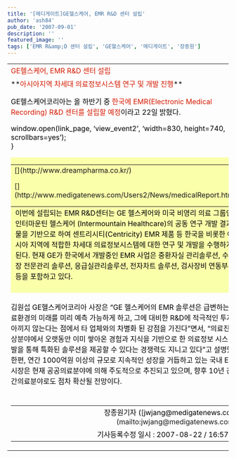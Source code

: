 ```yaml
---
title: '[메디게이트]GE헬스케어, EMR R&D 센터 설립'
author: 'ash84'
pub_date: '2007-09-01'
description: ''
featured_image: ''
tags: ['EMR R&amp;D 센터 설립', 'GE헬스케어', '메디게이트', '장종원']
---
```



<table cellpadding="0" cellspacing="0" width="600">  
<tbody>  
<tr height="27">  
<td colspan="2"><span class="news_24"><font color="#d41a01">GE헬스케어, EMR R&D 센터 설립</font></span></td></tr>  
<tr height="27">  
<td colspan="2">**<font color="#d41a01" size="3">아시아지역 차세대 의료정보시스템 연구 및 개발 진행</font>**</td></tr>  
<tr height="10">  
<td colspan="2"></td></tr>  
<tr>  
<td class="Content" valign="bottom"><font color="#000000">GE헬스케어코리아는 올 하반기 중<font color="#d41a01"> 한국에 EMR(Electronic Medical Recording) R&D 센터를 설립할 예정</font>이라고 22일 밝혔다.<script><br />
					function view_report(issue_no)<br />
					{<br />
						var link_page = ‘http://www.medigatenews.com/MedicalReport/’+issue_no+’/index.html’;</script>

 window.open(link_page, ‘view_event2’, ‘width=830, height=740, scrollbars=yes’);  
 }

</font>  
<table align="left" border="0" cellpadding="0" cellspacing="0" style="MARGIN-BOTTOM: 1px; MARGIN-RIGHT: 3px" valign="top">  
<tbody>  
<tr>  
<td>[](http://www.dreampharma.co.kr/)</td></tr>  
<tr height="10">  
<td></td></tr>  
<tr>  
<td>[](http://www.medigatenews.com/Users2/News/medicalReport.html)</td></tr>  
<tr height="5">  
<td></td></tr>  
<tr>  
<td></td></tr></tbody></table><font color="#000000">  
<div style="PADDING-RIGHT: 10px; PADDING-LEFT: 10px; PADDING-BOTTOM: 10px; PADDING-TOP: 10px; BACKGROUND-COLOR: #faffa9"><font color="#000000">이번에 설립되는 EMR R&D센터는 GE 헬스케어와 미국 비영리 의료 그룹인 인터마운틴 헬스케어 (Intermountain Healthcare)의 공동 연구 개발 결과물을 기반으로 하여 센트리시티(Centricity) EMR 제품 등 한국을 비롯한 아시아 지역에 적합한 차세대 의료정보시스템에 대한 연구 및 개발을 수행하게 된다. 현재 GE가 한국에서 개발중인 EMR 사업은 중환자실 관리솔루션, 수술 장 전문관리 솔루션, 응급실관리솔루션, 전자차트 솔루션, 검사장비 연동부분 등을 포함하고 있다.

</font></div>  
김원섭 GE헬스케어코리아 사장은 “GE 헬스케어의 EMR 솔루션은 급변하는 의료환경의 미래를 미리 예측 가능하게 하고, 그에 대비한 R&D에 적극적인 투자를 아끼지 않는다는 점에서 타 업체와의 차별화 된 강점을 가진다”면서, “의료진단영상분야에서 오랫동안 이미 쌓아온 경험과 지식을 기반으로 한 의료정보 시스템 개발을 통해 특화된 솔루션을 제공할 수 있다는 경쟁력도 지니고 있다”고 설명했다. 한편, 연간 1000억원 이상의 규모로 지속적인 성장을 거듭하고 있는 국내 EMR 시장은 현재 공공의료분야에 의해 주도적으로 추진되고 있으며, 향후 10년 간 민간의료분야로도 점차 확산될 전망이다.

</font></td></tr>  
<tr>  
<td></td></tr>  
<tr>  
<td>  
<table cellpadding="0" cellspacing="2" width="100%">  
<tbody>  
<tr>  
<td align="right" colspan="2"><span class="14"><font color="#000000">장종원기자 (</font>[<font color="#000000">jwjang@medigatenews.com</font>](mailto:jwjang@medigatenews.com)<font color="#000000">)</font></span></td></tr>  
<tr>  
<td align="right" colspan="2"><font color="#000000">기사등록수정 일시 : 2007-08-22 / 16:57:54</font></td></tr></tbody></table></td></tr></tbody></table>

